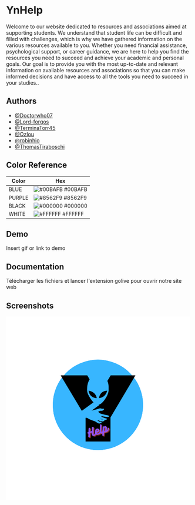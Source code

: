 # YnHelp
Welcome to our website dedicated to resources and associations aimed at supporting students. We understand that student life can be difficult and filled with challenges, which is why we have gathered information on the various resources available to you. Whether you need financial assistance, psychological support, or career guidance, we are here to help you find the resources you need to succeed and achieve your academic and personal goals. Our goal is to provide you with the most up-to-date and relevant information on available resources and associations so that you can make informed decisions and have access to all the tools you need to succeed in your studies..

## Authors

- [@Doctorwho07](https://www.github.com/Doctorwho07)
- [@Lord-forgos](https://www.github.com/Lord-forgos)
- [@TerminaTorr45](https://github.com/TerminaTorr45)
- [@Ozlou](https://www.github.com/Ozlou)
- [@robinhio](https://www.github.com/robinhio)
- [@ThomasTiraboschi](https://www.github.com/ThomasTiraboschi)

## Color Reference

| Color             | Hex                                                                |
| ----------------- | ------------------------------------------------------------------ |
| BLUE | ![#00BAFB](https://via.placeholder.com/10/00BAFB?text=+) #00BAFB |
| PURPLE | ![#8562F9](https://via.placeholder.com/10/8562F9?text=+) #8562F9 |
| BLACK | ![#000000](https://via.placeholder.com/10/000000?text=+) #000000 |
| WHITE | ![#FFFFFF](https://via.placeholder.com/10/FFFFFF?text=+) #FFFFFF |


## Demo

Insert gif or link to demo


## Documentation
Télécharger les fichiers et lancer l'extension golive pour ouvrir notre site web


## Screenshots

![App Screenshot](/public/assets/logo.png)

